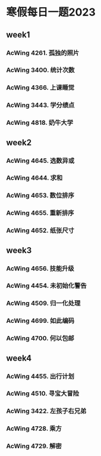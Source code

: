 # 寒假每日一题2023
## week1
### AcWing 4261. 孤独的照片
### AcWing 3400. 统计次数
### AcWing 4366. 上课睡觉
### AcWing 3443. 学分绩点
### AcWing 4818. 奶牛大学

## week2
### AcWing 4645. 选数异或
### AcWing 4644. 求和
### AcWing 4653. 数位排序
### AcWing 4655. 重新排序
### AcWing 4652. 纸张尺寸

## week3
### AcWing 4656. 技能升级
### AcWing 4454. 未初始化警告
### AcWing 4509. 归一化处理
### AcWing 4699. 如此编码
### AcWing 4700. 何以包邮

## week4
### AcWing 4455. 出行计划
### AcWing 4510. 寻宝大冒险
### AcWing 3422. 左孩子右兄弟
### AcWing 4728. 乘方
### AcWing 4729. 解密
